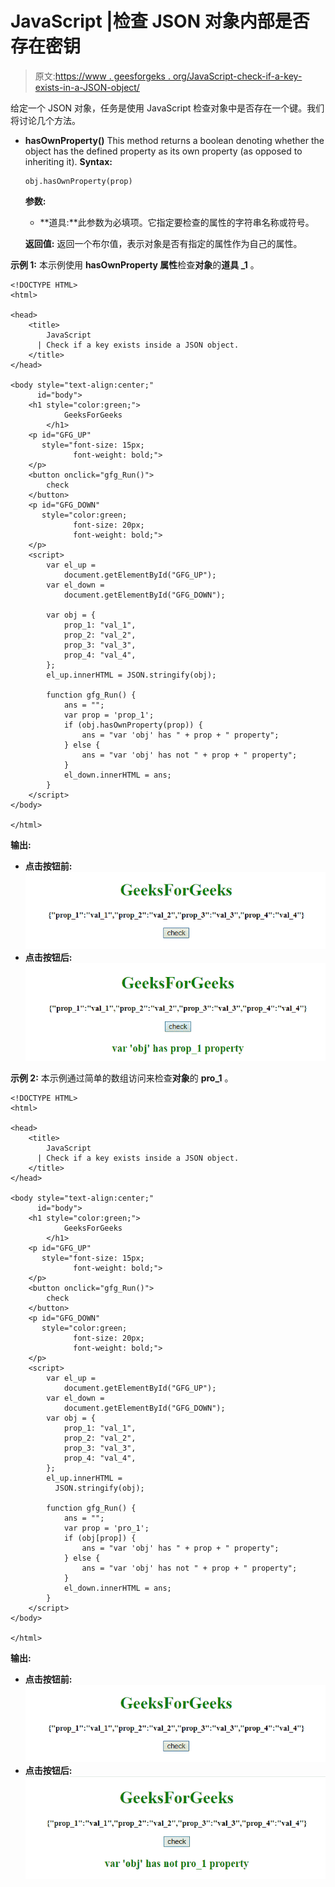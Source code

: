# JavaScript |检查 JSON 对象内部是否存在密钥

> 原文:[https://www . geesforgeks . org/JavaScript-check-if-a-key-exists-in-a-JSON-object/](https://www.geeksforgeeks.org/javascript-check-if-a-key-exists-inside-a-json-object/)

给定一个 JSON 对象，任务是使用 JavaScript 检查对象中是否存在一个键。我们将讨论几个方法。

*   **hasOwnProperty()**
    This method returns a boolean denoting whether the object has the defined property as its own property (as opposed to inheriting it).
    **Syntax:**

    ```
    obj.hasOwnProperty(prop)

    ```

    **参数:**

    *   **道具:**此参数为必填项。它指定要检查的属性的字符串名称或符号。

    **返回值:**
    返回一个布尔值，表示对象是否有指定的属性作为自己的属性。

**示例 1:** 本示例使用 **hasOwnProperty 属性**检查**对象**的**道具 _1** 。

```
<!DOCTYPE HTML>
<html>

<head>
    <title>
        JavaScript 
      | Check if a key exists inside a JSON object.
    </title>
</head>

<body style="text-align:center;" 
      id="body">
    <h1 style="color:green;">  
            GeeksForGeeks  
        </h1>
    <p id="GFG_UP" 
       style="font-size: 15px; 
              font-weight: bold;">
    </p>
    <button onclick="gfg_Run()">
        check
    </button>
    <p id="GFG_DOWN"
       style="color:green; 
              font-size: 20px;
              font-weight: bold;">
    </p>
    <script>
        var el_up = 
            document.getElementById("GFG_UP");
        var el_down =
            document.getElementById("GFG_DOWN");

        var obj = {
            prop_1: "val_1",
            prop_2: "val_2",
            prop_3: "val_3",
            prop_4: "val_4",
        };
        el_up.innerHTML = JSON.stringify(obj);

        function gfg_Run() {
            ans = "";
            var prop = 'prop_1';
            if (obj.hasOwnProperty(prop)) {
                ans = "var 'obj' has " + prop + " property";
            } else {
                ans = "var 'obj' has not " + prop + " property";
            }
            el_down.innerHTML = ans;
        }
    </script>
</body>

</html>
```

**输出:**

*   **点击按钮前:**
    ![](img/b8d503a1b3e62d6d011e0fa941c64002.png)
*   **点击按钮后:**
    ![](img/894debceb87128f029a3e232b26e6db9.png)

**示例 2:** 本示例通过简单的数组访问来检查**对象**的 **pro_1** 。

```
<!DOCTYPE HTML>
<html>

<head>
    <title>
        JavaScript 
      | Check if a key exists inside a JSON object.
    </title>
</head>

<body style="text-align:center;"
      id="body">
    <h1 style="color:green;">  
            GeeksForGeeks  
        </h1>
    <p id="GFG_UP" 
       style="font-size: 15px;
              font-weight: bold;">
    </p>
    <button onclick="gfg_Run()">
        check
    </button>
    <p id="GFG_DOWN"
       style="color:green;
              font-size: 20px;
              font-weight: bold;">
    </p>
    <script>
        var el_up = 
            document.getElementById("GFG_UP");
        var el_down = 
            document.getElementById("GFG_DOWN");
        var obj = {
            prop_1: "val_1",
            prop_2: "val_2",
            prop_3: "val_3",
            prop_4: "val_4",
        };
        el_up.innerHTML = 
          JSON.stringify(obj);

        function gfg_Run() {
            ans = "";
            var prop = 'pro_1';
            if (obj[prop]) {
                ans = "var 'obj' has " + prop + " property";
            } else {
                ans = "var 'obj' has not " + prop + " property";
            }
            el_down.innerHTML = ans;
        }
    </script>
</body>

</html>
```

**输出:**

*   **点击按钮前:**
    ![](img/b8d503a1b3e62d6d011e0fa941c64002.png)
*   **点击按钮后:**
    ![](img/00903141252a515a197a9fb7085612d7.png)